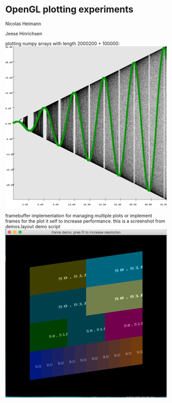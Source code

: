 OpenGL plotting experiments
============================
Nicolas Heimann

Jeese Hinrichsen


plotting numpy arrays with length 2000200 + 100000:
![bifurkation von r*sin mit cos fit](/plot_bifurcation_sin_with_cos_fit.jpg)




framebuffer implementation for managing multiple plots or
implement frames for the plot it self to increase performance.
this is a screenshot from demos.layout demo script
![bifurkation von r*sin mit cos fit](/layout_demo.png)
